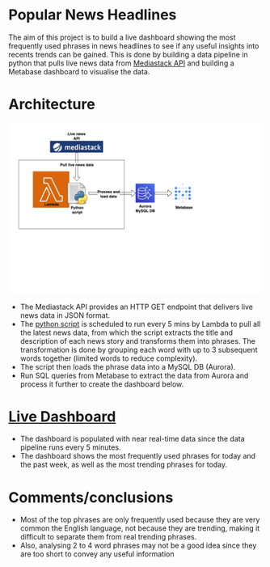 # Popular News Headlines

The aim of this project is to build a live dashboard showing the most frequently used phrases in news headlines to see if any useful insights into recents trends can be gained. This is done by building a data pipeline in python that pulls live news data from [Mediastack API](https://mediastack.com) and building a Metabase dashboard to visualise the data.

# Architecture
![Arch](architecture.jpg)
 
- The Mediastack API provides an HTTP GET endpoint that delivers live news data in JSON format.
- The [python script](lambda_function.py) is scheduled to run every 5 mins by Lambda to pull all the latest news data, from which the script extracts the title and description of each news story and transforms them into phrases. The transformation is done by grouping each word with up to 3 subsequent words together (limited words to reduce complexity).
- The script then loads the phrase data into a MySQL DB (Aurora).
- Run SQL queries from Metabase to extract the data from Aurora and process it further to create the dashboard below.


# [Live Dashboard](https://blackmamba.metabaseapp.com/public/dashboard/2dbe9036-ecfd-492e-a9b8-6c3489a8ff5b)

- The dashboard is populated with near real-time data since the data pipeline runs every 5 minutes.
- The dashboard shows the most frequently used phrases for today and the past week, as well as the most trending phrases for today.

# Comments/conclusions
- Most of the top phrases are only frequently used because they are very common the English language, not because they are trending, making it difficult to separate them from real trending phrases.
- Also, analysing 2 to 4 word phrases may not be a good idea since they are too short to convey any useful information
